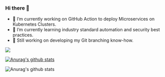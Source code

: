 ### Hi there 👋

- 🔭 I’m currently working on GitHub Action to deploy Microservices on Kubernetes Clusters.
- 🌱 I’m currently learning industry standard automation and security best practices. 
- 💬 Still working on developing my Git branching know-how.


![](https://snipboard.io/y0gv3a.jpg)

[![Anurag's github stats](https://github-readme-stats.vercel.app/api?username=warns)](https://github.com/anuraghazra/github-readme-stats&count_private=true&show_icons=true)

![Anurag's github stats](https://github-readme-stats.vercel.app/api?username=anuraghazra&show_icons=true)

<!--
**Warns/warns** is a ✨ _special_ ✨ repository because its `README.md` (this file) appears on your GitHub profile.

Here are some ideas to get you started:

- 👯 I’m looking to collaborate on ...
- 🤔 I’m looking for help with ...
- 💬 Ask me about ...
- 📫 How to reach me: ...
- 😄 Pronouns: ...
- ⚡ Fun fact: ...
-->
